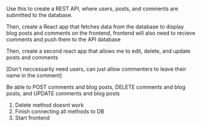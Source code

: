Use this to create a REST API, where users, posts, and comments are submitted to the database.

Then, create a React app that fetches data from the database to display blog posts and comments on the frontend, frontend will also need to recieve comments and push them to the API database

Then, create a second react app that allows me to edit, delete, and update posts and comments

[Don't neccessarily need users, can just allow commenters to leave their name in the comment]

Be able to POST comments and blog posts, DELETE comments and blog posts, and UPDATE comments and blog posts

1. Delete method doesnt work
2. Finish connecting all methods to DB
3. Start frontend
